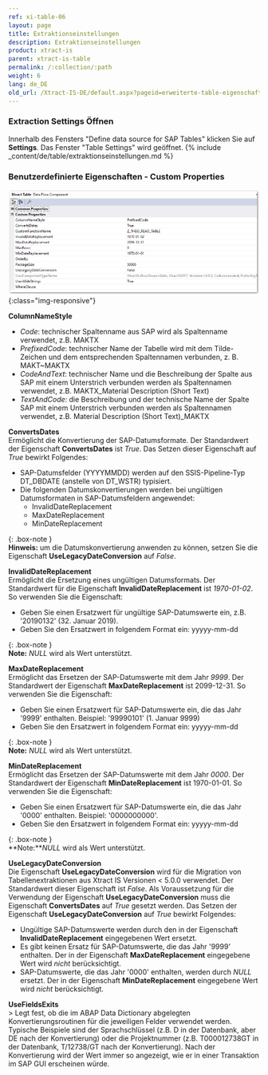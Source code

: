 ```yaml
---
ref: xi-table-06
layout: page
title: Extraktionseinstellungen
description: Extraktionseinstellungen
product: xtract-is
parent: xtract-is-table
permalink: /:collection/:path
weight: 6
lang: de_DE
old_url: /Xtract-IS-DE/default.aspx?pageid=erweiterte-table-eigenschaften
---
```


### Extraction Settings Öffnen
Innerhalb des Fensters "Define data source for SAP Tables" klicken Sie auf **Settings**. Das Fenster "Table Settings" wird geöffnet. 
{% include _content/de/table/extraktionseinstellungen.md  %}

### Benutzerdefinierte Eigenschaften - Custom Properties

![Table-XIS-Properties](/img/content/Table-XIS-Properties.png){:class="img-responsive"}

**ColumnNameStyle**<br>
- *Code*: technischer Spaltenname aus SAP wird als Spaltenname verwendet, z.B. MAKTX
- *PrefixedCode*: technischer Name der Tabelle wird mit dem Tilde-Zeichen und dem entsprechenden Spaltennamen verbunden, z. B. MAKT~MAKTX
- *CodeAndText*: technischer Name und die Beschreibung der Spalte aus SAP mit einem Unterstrich verbunden werden als Spaltennamen verwendet, z.B. MAKTX_Material Description (Short Text)
- *TextAndCode*: die Beschreibung und der technische Name der Spalte SAP mit einem Unterstrich verbunden werden als Spaltennamen verwendet, z.B. Material Description (Short Text)_MAKTX

**ConvertsDates**<br>
Ermöglicht die Konvertierung der SAP-Datumsformate. Der Standardwert der Eigenschaft **ConvertsDates** ist *True*. Das Setzen dieser Eigenschaft auf *True* bewirkt Folgendes:
* SAP-Datumsfelder (YYYYMMDD) werden auf den SSIS-Pipeline-Typ DT_DBDATE (anstelle von DT_WSTR) typisiert.
* Die folgenden Datumskonvertierungen werden bei ungültigen Datumsformaten in SAP-Datumsfeldern angewendet:
	- InvalidDateReplacement
	- MaxDateReplacement
	- MinDateReplacement

{: .box-note }	
**Hinweis:** um die Datumskonvertierung anwenden zu können, setzen Sie die Eigenschaft **UseLegacyDateConversion** auf *False*.

**InvalidDateReplacement** <br>
Ermöglicht die Ersetzung eines ungültigen Datumsformats. Der Standardwert für die Eigenschaft **InvalidDateReplacement** ist *1970-01-02*.  So verwenden Sie die Eigenschaft:
* Geben Sie einen Ersatzwert für ungültige SAP-Datumswerte ein, z.B. '20190132' (32. Januar 2019).
* Geben Sie den Ersatzwert in folgendem Format ein: yyyyy-mm-dd

{: .box-note }	
**Note:** *NULL* wird als Wert unterstützt.


**MaxDateReplacement** <br>
Ermöglicht das Ersetzen der SAP-Datumswerte mit dem Jahr *9999*. Der Standardwert der Eigenschaft **MaxDateReplacement** ist 2099-12-31. So verwenden Sie die Eigenschaft:
* Geben Sie einen Ersatzwert für SAP-Datumswerte ein, die das Jahr '9999' enthalten. Beispiel: '99990101' (1. Januar 9999)
* Geben Sie den Ersatzwert in folgendem Format ein: yyyyy-mm-dd

{: .box-note }	
**Note:** *NULL* wird als Wert unterstützt.


**MinDateReplacement** <br>
Ermöglicht das Ersetzen der SAP-Datumswerte mit dem Jahr *0000*. Der Standardwert der Eigenschaft **MinDateReplacement** ist 1970-01-01. So verwenden Sie die Eigenschaft:
* Geben Sie einen Ersatzwert für SAP-Datumswerte ein, die das Jahr '0000' enthalten. Beispiel: '0000000000'. 
* Geben Sie den Ersatzwert in folgendem Format ein: yyyyy-mm-dd

{: .box-note }	
**Note:***NULL* wird als Wert unterstützt.


**UseLegacyDateConversion**<br>
Die Eigenschaft **UseLegacyDateConversion** wird für die Migration von Tabellenextraktionen aus Xtract IS Versionen < 5.0.0 verwendet. Der Standardwert dieser Eigenschaft ist *False*. Als Voraussetzung für die Verwendung der Eigenschaft **UseLegacyDateConversion** muss die Eigenschaft **ConvertsDates** auf *True* gesetzt werden. Das Setzen der Eigenschaft **UseLegacyDateConversion** auf *True* bewirkt Folgendes:
* Ungültige SAP-Datumswerte werden durch den in der Eigenschaft **InvalidDateReplacement** eingegebenen Wert ersetzt.
* Es gibt keinen Ersatz für SAP-Datumswerte, die das Jahr '9999' enthalten.  Der in der Eigenschaft **MaxDateReplacement** eingegebene Wert wird *nicht* berücksichtigt. 
* SAP-Datumswerte, die das Jahr '0000' enthalten, werden durch *NULL* ersetzt.  Der in der Eigenschaft **MinDateReplacement** eingegebene Wert wird *nicht* berücksichtigt. 

**UseFieldsExits**<br>>
Legt fest, ob die im ABAP Data Dictionary abgelegten Konvertierungsroutinen für die jeweiligen Felder verwendet werden.
 Typische Beispiele sind der Sprachschlüssel (z.B. D in der Datenbank, aber DE nach der Konvertierung) oder die Projektnummer (z.B. T000012738GT in der Datenbank, T/12738/GT nach der Konvertierung). Nach der Konvertierung wird der Wert immer so angezeigt, wie er in einer Transaktion im SAP GUI erscheinen würde. <br>






